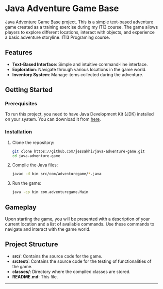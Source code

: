 # Java Adventure Game Base

 Java Adventure Game Base project. This is a simple text-based adventure game created as a training exercise during my ITI3 course. The game allows players to explore different locations, interact with objects, and experience a basic adventure storyline. ITI3 Programing course.

## Features

- **Text-Based Interface**: Simple and intuitive command-line interface.
- **Exploration**: Navigate through various locations in the game world.
- **Inventory System**: Manage items collected during the adventure.

## Getting Started

### Prerequisites

To run this project, you need to have Java Development Kit (JDK) installed on your system. You can download it from [here](https://www.oracle.com/java/technologies/javase-downloads.html).

### Installation

1. Clone the repository:

    ```bash
    git clone https://github.com/jessakhi/java-adventure-game.git
    cd java-adventure-game
    ```

2. Compile the Java files:

    ```bash
    javac -d bin src/com/adventuregame/*.java
    ```

3. Run the game:

    ```bash
    java -cp bin com.adventuregame.Main
    ```

## Gameplay

Upon starting the game, you will be presented with a description of your current location and a list of available commands. Use these commands to navigate and interact with the game world.


## Project Structure

- **src/**: Contains the source code for the game.
-  **srctest/**: Contains the source code for the testing of functionalities of the game.
- **classes/**: Directory where the compiled classes are stored.
- **README.md**: This file.





---

